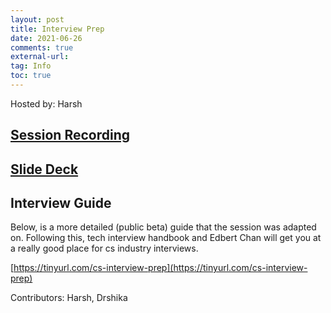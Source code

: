 ```yaml
---
layout: post
title: Interview Prep
date: 2021-06-26
comments: true
external-url:
tag: Info
toc: true
---
```

<!-- markdownlint-disable MD004 MD009 MD014 MD024 MD040 -->


Hosted by: Harsh

## [Session Recording](https://youtu.be/6WablPFJ3_Q-)

## [Slide Deck](https://docs.google.com/presentation/d/1Sx2w2n37s12Zfg-zgYnHJaoSTP3_KTljnEM6fBlF1Bg/edit?usp=sharing)

## Interview Guide
Below, is a more detailed (public beta) guide that the session was adapted on. Following this, tech interview handbook and Edbert Chan will get you at a really good place for cs industry interviews. 

[https://tinyurl.com/cs-interview-prep](https://tinyurl.com/cs-interview-prep)

Contributors: Harsh, Drshika
